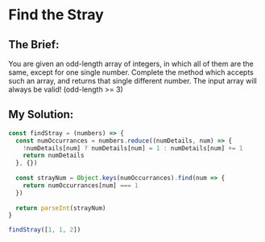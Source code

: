 # Find the Stray

## The Brief:
You are given an odd-length array of integers, in which all of them are the same, except for one single number. Complete the method which accepts such an array, and returns that single different number. The input array will always be valid! (odd-length >= 3)

## My Solution:
```javascript
const findStray = (numbers) => {
  const numOccurrances = numbers.reduce((numDetails, num) => {
    !numDetails[num] ? numDetails[num] = 1 : numDetails[num] += 1
    return numDetails
  }, {})
  
  const strayNum = Object.keys(numOccurrances).find(num => {
    return numOccurrances[num] === 1
  })
  
  return parseInt(strayNum)
}

findStray([1, 1, 2])
```
